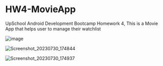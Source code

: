 # HW4-MovieApp
UpSchool Android Development Bootcamp Homework 4, This is a Movie App that helps user to manage their watchlist

![image](https://github.com/betulAkgull/HW4-MovieApp/assets/76072632/71faa6ba-4256-47e5-8b19-2186b5812f08 "You can a movie to your watchlist/ratings")

![Screenshot_20230730_174844](https://github.com/betulAkgull/HW4-MovieApp/assets/76072632/b117ec9d-d61b-46ee-adbc-6073a8f785d2 "Ratings")

![Screenshot_20230730_174937](https://github.com/betulAkgull/HW4-MovieApp/assets/76072632/b9ba61ac-0974-43d7-8f09-8f5771e80592 "Delete from lists")






